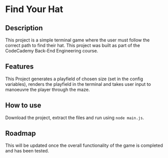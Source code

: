 # Find Your Hat

## Description
This project is a simple terminal game where the user must follow the correct path to find their hat. This project was built as part of the CodeCademy Back-End Engineering course.

## Features
This Project generates a playfield of chosen size (set in the config variables), renders the playfield in the terminal and takes user input to manoeuvre the player through the maze.

## How to use
Download the project, extract the files and run using ``node main.js``.

## Roadmap
This will be updated once the overall functionality of the game is completed and has been tested.
